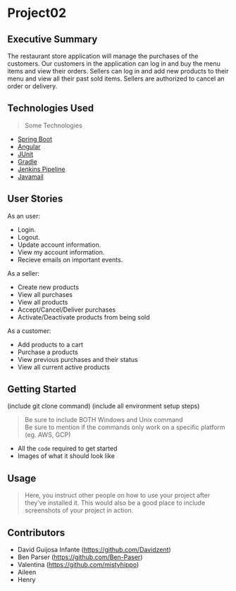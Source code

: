 # Project02

## Executive Summary

The restaurant store application will manage the purchases of the customers. Our customers in the application can log in and buy the menu items and view their orders. Sellers can log in and add new products to their menu and view all their past sold items. Sellers are authorized to cancel an order or delivery. 

## Technologies Used

>Some Technologies
   - [Spring Boot](https://spring.io/projects/spring-boot)
   - [Angular](https://angular.io/)
   - [JUnit](https://junit.org/junit4/)
   - [Gradle](https://gradle.org/)
   - [Jenkins Pipeline](https://www.jenkins.io)
   - [Javamail](https://javaee.github.io/javamail/)


## User Stories

As an user:

-   Login.
-   Logout.
-   Update account information.
-   View my account information.
-   Recieve emails on important events.

As a seller:

-   Create new products
-   View all purchases
-   View all products
-   Accept/Cancel/Deliver purchases
-   Activate/Deactivate products from being sold

As a customer:

-   Add products to a cart
-   Purchase a products
-   View previous purchases and their status
-   View all current active products


## Getting Started
   
(include git clone command)
(include all environment setup steps)

> Be sure to include BOTH Windows and Unix command  
> Be sure to mention if the commands only work on a specific platform (eg. AWS, GCP)

- All the `code` required to get started
- Images of what it should look like

## Usage

> Here, you instruct other people on how to use your project after they’ve installed it. This would also be a good place to include screenshots of your project in action.


## Contributors

- David Guijosa Infante (https://github.com/Davidzent)
- Ben Parser (https://github.com/Ben-Paser)
- Valentina (https://github.com/mistyhippo)
- Aileen
- Henry

